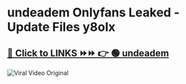 
 # undeadem Onlyfans Leaked - Update Files y8olx

## <h2><a href="https://clipsfans.com/undeadem&ref=git">🔗 Click to LINKS ⏩⏩ 👉 🟢 undeadem </a></h2>

<a href="https://clipsfans.com/undeadem&ref=git" rel="nofollow" data-target="animated-image.originalLink"><img src="https://i.ibb.co.com/xMMVF88/686577567.gif" alt="Viral Video Original" style="max-width: 100%; display: inline-block;" data-target="animated-image.originalImage"></a>

